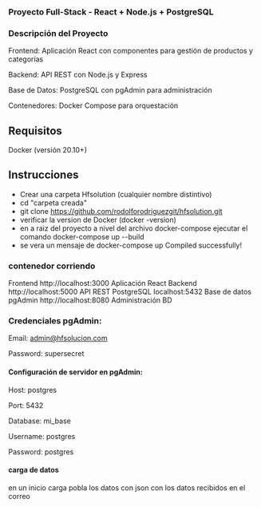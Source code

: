 ### Proyecto Full-Stack - React + Node.js + PostgreSQL

### Descripción del Proyecto

Frontend: Aplicación React con componentes para gestión de productos y categorías

Backend: API REST con Node.js y Express

Base de Datos: PostgreSQL con pgAdmin para administración

Contenedores: Docker Compose para orquestación

## Requisitos

Docker (versión 20.10+)

## Instrucciones 

* Crear una carpeta Hfsolution (cualquier nombre distintivo)
* cd "carpeta creada"
* git clone https://github.com/rodolforodriguezgit/hfsolution.git
* verificar la version de Docker (docker -version)
* en a raiz del proyecto a nivel del archivo docker-compose ejecutar el comando docker-compose up --build
* se vera un mensaje de docker-compose up Compiled successfully! 

### contenedor corriendo

Frontend	http://localhost:3000	   Aplicación React
Backend	http://localhost:5000		   API REST
PostgreSQL	localhost:5432		       Base de datos
pgAdmin	http://localhost:8080		   Administración BD

### Credenciales pgAdmin:

Email: admin@hfsolucion.com

Password: supersecret

#### Configuración de servidor en pgAdmin:

Host: postgres

Port: 5432

Database: mi_base

Username: postgres

Password: postgres

#### carga de datos

en un inicio carga pobla los datos con json con los datos recibidos en el correo
